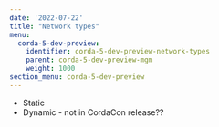 ```yaml
---
date: '2022-07-22'
title: "Network types"
menu:
  corda-5-dev-preview:
    identifier: corda-5-dev-preview-network-types
    parent: corda-5-dev-preview-mgm
    weight: 1000
section_menu: corda-5-dev-preview
---
```


* Static
* Dynamic - not in CordaCon release??
